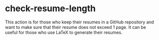 # check-resume-length

This action is for those who keep their resumes in a GitHub repository and want to make sure that their resume does not exceed 1 page. It can be useful for those who use LaTeX to generate their resumes.